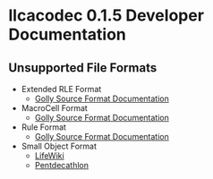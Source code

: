 
# llcacodec 0.1.5 Developer Documentation

## Unsupported File Formats

- Extended RLE Format
  - [Golly Source Format Documentation](https://golly.sourceforge.net/Help/formats.html#rle)
- MacroCell Format
  - [Golly Source Format Documentation](https://golly.sourceforge.net/Help/formats.html#rle)
- Rule Format
  - [Golly Source Format Documentation](https://golly.sourceforge.net/Help/formats.html#rle)
- Small Object Format
  - [LifeWiki](https://conwaylife.com/wiki/Small_object_format)
  - [Pentdecathlon](https://web.archive.org/web/20211102020428/http://pentadecathlon.com/objects/definitions/definitions.php)
